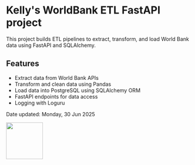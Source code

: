 # Kelly's WorldBank ETL FastAPI project

This project builds ETL pipelines to extract, transform, and load World Bank data using FastAPI and SQLAlchemy.

## Features

- Extract data from World Bank APIs
- Transform and clean data using Pandas
- Load data into PostgreSQL using SQLAlchemy ORM
- FastAPI endpoints for data access
- Logging with Loguru

Date updated: Monday, 30 Jun 2025

<img src="https://hngocle404.github.io/kalulus-lil-corner/assets/namelogo.png" width="100"/>
